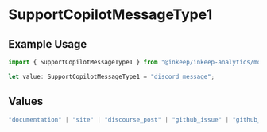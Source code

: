 # SupportCopilotMessageType1

## Example Usage

```typescript
import { SupportCopilotMessageType1 } from "@inkeep/inkeep-analytics/models/components";

let value: SupportCopilotMessageType1 = "discord_message";
```

## Values

```typescript
"documentation" | "site" | "discourse_post" | "github_issue" | "github_discussion" | "stackoverflow_question" | "discord_forum_post" | "discord_message" | "custom_question_answer"
```